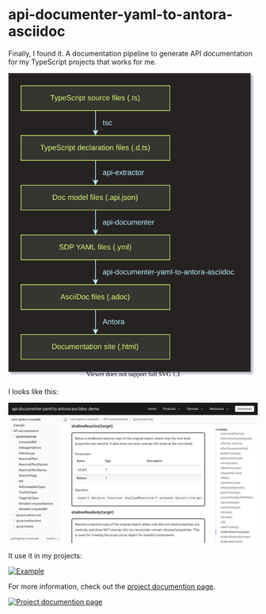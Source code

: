 # api-documenter-yaml-to-antora-asciidoc

Finally, I found it. A documentation pipeline to generate API documentation for my TypeScript projects that works for me.

![Diagram](./docs/modules/ROOT/images/how-it-works.drawio.svg)

I looks like this:

[![Example](./example/images/shallow_reactive.png)](https://dtinth.github.io/api-documenter-yaml-to-antora-asciidoc/)

It use it in my projects:

[![Example](https://ss.dt.in.th/api/screenshots/docs-shell-tester__api__shell-tester_ShellSession_class.png)](https://docs.dt.in.th/shell-tester/api/shell-tester_ShellSession_class.html)

For more information, check out the [project documention page](https://docs.dt.in.th/api-documenter-yaml-to-antora-asciidoc/index.html).

[![Project documention page](https://ss.dt.in.th/api/screenshots/docs-api-documenter-yaml-to-antora-asciidoc__index.png)](https://docs.dt.in.th/api-documenter-yaml-to-antora-asciidoc/index.html)
